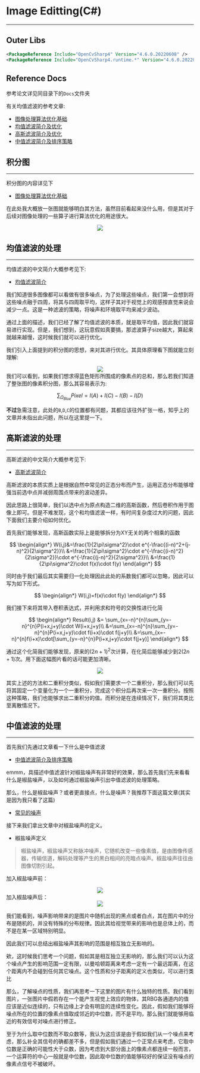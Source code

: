 # Image Editting(C#)
----
## Outer Libs
```xml
<PackageReference Include="OpenCvSharp4" Version="4.6.0.20220608" />
<PackageReference Include="OpenCvSharp4.runtime.*" Version="4.6.0.20220608" />
```

## Reference Docs
参考论文详见同目录下的`Docs`文件夹

有关均值滤波的参考文章:
* [图像处理算法优化基础](https://zhuanlan.zhihu.com/p/355255078)
* [均值滤波简介及优化](https://zhuanlan.zhihu.com/p/355260752)
* [高斯滤波简介及优化](https://zhuanlan.zhihu.com/p/355263110)
* [中值滤波简介及排序策略](https://zhuanlan.zhihu.com/p/355266029)

## 积分图
----
积分图的内容详见下
* [图像处理算法优化基础](https://zhuanlan.zhihu.com/p/355255078)

在此处我大概放一张图就能够明白其方法，虽然目前看起来没什么用，但是其对于后续对图像处理的一些算子进行算法优化的用途很大。
<center><img text="积分图" src="Imgs/IntegralImage.jpg"></center>


## 均值滤波的处理
----
均值滤波的中文简介大概参考见下:
* [均值滤波简介](https://zhuanlan.zhihu.com/p/355260752)

我们知道很多图像都可以看做有很多噪点，为了处理这些噪点，我们第一会想到将这些噪点融于四周，将其与四周取平均，这样子其对于视觉上的观感按直觉来说会减少一点。这是一种滤波的策略，将噪声和环境取平均来减少波动。

通过上面的描述，我们已经了解了均值滤波的本质，就是取平均值，因此我们就容易进行实现。但是，我们想到，这玩意假如真要搞，那滤波算子size越大，算起来就越来越慢，这时候我们就可以进行优化。

我们引入上面提到的积分图的思想，来对其进行优化。其具体原理看下图就能立刻理解:
<center><img text="均值滤波优化" src="Imgs/MeanOperatorOptimize.jpg"></center>
我们可以看到，如果我们想求得蓝色矩形所围成的像素点的总和，那么若我们知道了整张图的像素积分图，那么其容易表示为:

$$
\sum_{\Omega_{Blue}} Pixel= I(A) + I(C) - I(B) - I(D)
$$

**不过**急需注意，此处的`B`,`D`,`C`的位置都有问题，其都应该往外扩张一格，知乎上的文章并未指出此问题，所以在这里提一下。

## 高斯滤波的处理
----
高斯滤波的中文简介大概参考见下:
* [高斯滤波简介](https://zhuanlan.zhihu.com/p/355263110)

高斯滤波的本质实质上是根据自然中常见的正态分布而产生，运用正态分布能够增强当前选中点并减弱周围点带来的波动差异。

因此思路上很简单，我们以选中点为原点构造二维的高斯函数，然后卷积作用于图像上即可。但是不难发现，这个和均值滤波一样，有时间复杂度过大的问题，因此下面我们主要介绍如何优化。

首先我们能够发现，高斯函数实际上是能够拆分为XY无关的两个相乘的函数

$$
\begin{align*}
W(i,j)&=\frac{1}{2\pi\sigma^2}\cdot e^{-\frac{(i-n)^2+(j-n)^2}{2\sigma^2}}\\
&=\frac{1}{2\pi\sigma^2}\cdot e^{-\frac{(i-n)^2}{2\sigma^2}}\cdot e^{-\frac{(j-n)^2}{2\sigma^2}}\\
&=\frac{1}{2\pi\sigma^2}\cdot f(x)\cdot f(y)
\end{align*}
$$

同时由于我们最后其实需要归一化处理因此此处的系数我们都可以忽略，因此可以写为如下形式。

$$
\begin{align*}
W(i,j)=f(x)\cdot f(y)
\end{align*}
$$

我们接下来将其带入卷积表达式，并利用求和符号的交换性进行化简

$$
\begin{align*}
Result(i,j) &= \sum_{x=-n}^{n}\sum_{y=-n}^{n}P(i+x,j+y)\cdot W(i+x,j+y)\\
&=\sum_{x=-n}^{n}\sum_{y=-n}^{n}P(i+x,j+y)\cdot f(i+x)\cdot f(j+y)\\
&=\sum_{x=-n}^{n}f(i+x)\cdot[\sum_{y=-n}^{n}P(i+x,j+y)\cdot f(j+y)]
\end{align*}
$$

通过这个化简我们能够发现，原来的$(2n+1)^2$次计算，在化简后能够减少到$2(2n+1)$次。用下面这幅图片看的话可能更加清晰。
<center><img text="高斯滤波优化" src="Imgs/GaussianOperatorOptimize.jpg"></center>

其实上述的方法和二重积分类似，假如我们需要求一个二重积分，那么我们可以先将其固定一个变量化为一个一重积分，完成这个积分后再次来一次一重积分。按照这种策略，我们也能够求出二重积分的值。而积分是在连续情况下，我们将其类比至离散情况下。

## 中值滤波的处理
----
首先我们先通过文章看一下什么是中值滤波
* [中值滤波简介及排序策略](https://zhuanlan.zhihu.com/p/355266029)

emmm，具描述中值滤波针对椒盐噪声有非常好的效果，那么首先我们先来看看什么是椒盐噪声，以及如何通过椒盐噪声引出中值滤波的处理策略。

那么，什么是椒盐噪声？或者更直接点，什么是噪声？我推荐下面这篇文章(其实是因为我只看了这篇)
* [常见的噪声](https://blog.csdn.net/weixin_40446557/article/details/81451651)

接下来我们拿出文章中对椒盐噪声的定义。
* 椒盐噪声定义
>椒盐噪声，椒盐噪声又称脉冲噪声，它随机改变一些像素值，是由图像传感器，传输信道，解码处理等产生的黑白相间的亮暗点噪声。椒盐噪声往往由图像切割引起。

加入椒盐噪声前：
<center><img test="原图" src="Imgs/SourceImage.jpg"></center>
加入椒盐噪声后：
<center><img test="椒盐噪声" src="Imgs/SaltNoise.jpg"></center>

我们能看到，噪声影响带来的是图片中随机出现的黑点或者白点，其在图片中的分布是随机的，并没有特殊的分布规律。因此其给视觉带来的影响也是总体上的，而不是在某一区域特别明显。

因此我们可以总结出椒盐噪声其影响的范围是相互独立无影响的。

欸，这时候我们思考一个问题，假如其是相互独立无影响的，那么我们可以认为这个噪点产生的影响范围一定有限，以曼哈顿距离来考虑一定有一个最远距离，在这个距离内不会碰到任何其它噪点。这个性质和分子距离的定义也类似，可以进行类比

那么，了解噪点的性质，我们再思考一下这里的图片有什么独特的性质。我们看到图片，一张图片中假若存在一个能产生视觉上效应的物体，其RBG各通道内的值应该是近似连续的，只有边缘上才会有明显的连续性变化。因此，假如我们能够将噪点所在的位置的像素点值取成邻近的中位数，而不是平均，那么我们就能够用临近的有效信号对噪点进行修正。

至于为什么取中位数而不取众数等，我认为这应该是由于假如我们从一个噪点来考虑，那么补全其信号的确都差不多，但是假如我们通过一个正常点来考虑，它取中位数是正确的可能性大于众数，因为考虑到大部分面上的像素点都连续一般而言，一个运算符的中心一般就是中位数，因此取中位数的值能够较好的保证没有噪点的像素点信号不被破坏。